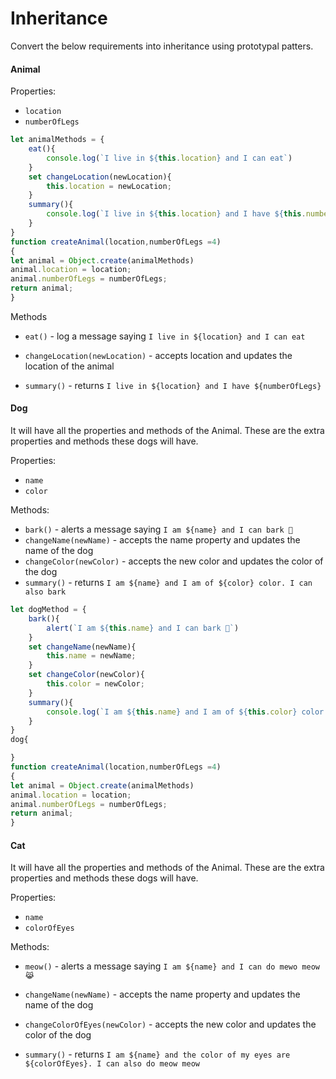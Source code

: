 # Inheritance

Convert the below requirements into inheritance using prototypal patters.

#### Animal

Properties:

- `location`
- `numberOfLegs`

```js
let animalMethods = {
    eat(){
        console.log(`I live in ${this.location} and I can eat`)
    }
    set changeLocation(newLocation){
        this.location = newLocation;
    }
    summary(){
        console.log(`I live in ${this.location} and I have ${this.numberOfLegs}`)
    }
}
function createAnimal(location,numberOfLegs =4)
{
let animal = Object.create(animalMethods)
animal.location = location;
animal.numberOfLegs = numberOfLegs;
return animal;
}
```

Methods

- `eat()` - log a message saying `I live in ${location} and I can eat`

- `changeLocation(newLocation)` - accepts location and updates the location of the animal

- `summary()` - returns `I live in ${location} and I have ${numberOfLegs}`

#### Dog

It will have all the properties and methods of the Animal. These are the extra properties and methods these dogs will have.

Properties:

- `name`
- `color`

Methods:

- `bark()` - alerts a message saying `I am ${name} and I can bark 🐶`
- `changeName(newName)` - accepts the name property and updates the name of the dog
- `changeColor(newColor)` - accepts the new color and updates the color of the dog
- `summary()` - returns `I am ${name} and I am of ${color} color. I can also bark`

```js
let dogMethod = {
    bark(){
        alert(`I am ${this.name} and I can bark 🐶`)
    }
    set changeName(newName){
        this.name = newName;
    }
    set changeColor(newColor){
        this.color = newColor;
    }
    summary(){
        console.log(`I am ${this.name} and I am of ${this.color} color. I can also bark`)
    }
}
dog{

}
function createAnimal(location,numberOfLegs =4)
{
let animal = Object.create(animalMethods)
animal.location = location;
animal.numberOfLegs = numberOfLegs;
return animal;
}
```

#### Cat

It will have all the properties and methods of the Animal. These are the extra properties and methods these dogs will have.

Properties:

- `name`
- `colorOfEyes`

Methods:

- `meow()` - alerts a message saying `I am ${name} and I can do mewo meow 😹`

- `changeName(newName)` - accepts the name property and updates the name of the dog

- `changeColorOfEyes(newColor)` - accepts the new color and updates the color of the dog

- `summary()` - returns `I am ${name} and the color of my eyes are ${colorOfEyes}. I can also do meow meow`
